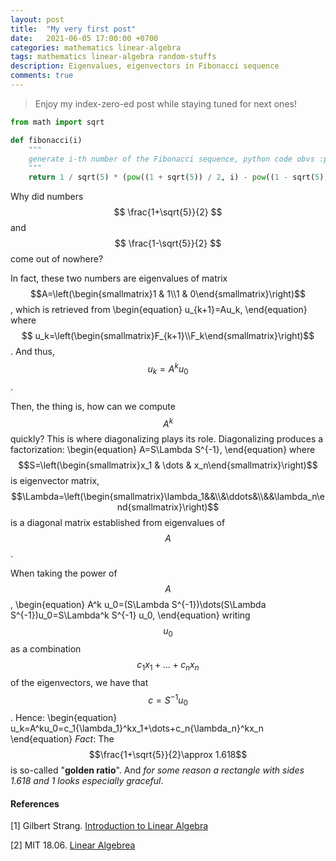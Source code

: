 ```yaml
---
layout: post
title:  "My very first post"
date:   2021-06-05 17:00:00 +0700
categories: mathematics linear-algebra
tags: mathematics linear-algebra random-stuffs
description: Eigenvalues, eigenvectors in Fibonacci sequence
comments: true
---
```

> Enjoy my index-zero-ed post while staying tuned for next ones!  

<!-- excerpt-end -->

```python
from math import sqrt

def fibonacci(i)
	"""
	generate i-th number of the Fibonacci sequence, python code obvs :p
	"""
	return 1 / sqrt(5) * (pow((1 + sqrt(5)) / 2, i) - pow((1 - sqrt(5)) / 2, i))
```

Why did numbers $$ \frac{1+\sqrt{5}}{2} $$ and $$ \frac{1-\sqrt{5}}{2} $$ come out of nowhere?

In fact, these two numbers are eigenvalues of matrix $$A=\left(\begin{smallmatrix}1 & 1\\1 & 0\end{smallmatrix}\right)$$, which is retrieved from
\begin{equation}
u_{k+1}=Au_k,
\end{equation}
where $$ u_k=\left(\begin{smallmatrix}F_{k+1}\\F_k\end{smallmatrix}\right)$$.
And thus, $$ u_k=A^k u_0 $$.

Then, the thing is, how can we compute $$A^k$$ quickly? This is where diagonalizing plays its role. Diagonalizing produces a factorization:
\begin{equation}
A=S\Lambda S^{-1},
\end{equation}
where $$S=\left(\begin{smallmatrix}x_1 & \dots & x_n\end{smallmatrix}\right)$$ is eigenvector matrix, $$\Lambda=\left(\begin{smallmatrix}\lambda_1&&\\&\ddots&\\&&\lambda_n\end{smallmatrix}\right)$$ is a diagonal matrix established from eigenvalues of $$A$$.  

When taking the power of $$A$$,
\begin{equation}
A^k u_0=(S\Lambda S^{-1})\dots(S\Lambda S^{-1})u_0=S\Lambda^k S^{-1} u_0,
\end{equation}
writing $$u_0$$ as a combination $$c_1x_1+\dots+c_nx_n$$ of the eigenvectors, we have that $$c=S^{-1}u_0$$. Hence:
\begin{equation}
u_k=A^ku_0=c_1{\lambda_1}^kx_1+\dots+c_n{\lambda_n}^kx_n
\end{equation}
*Fact*: The $$\frac{1+\sqrt{5}}{2}\approx 1.618$$ is so-called "**golden ratio**". And *for some reason a rectangle with sides 1.618 and 1 looks especially graceful*.

#### References
[1] Gilbert Strang. [Introduction to Linear Algebra](http://math.mit.edu/~gs/linearalgebra/)  

[2] MIT 18.06. [Linear Algebrea](https://ocw.mit.edu/courses/mathematics/18-06-linear-algebra-spring-2010/)
